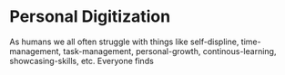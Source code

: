 # Personal Digitization

As humans we all often struggle with things like self-displine, time-management, task-management, personal-growth, continous-learning, showcasing-skills, etc. Everyone finds